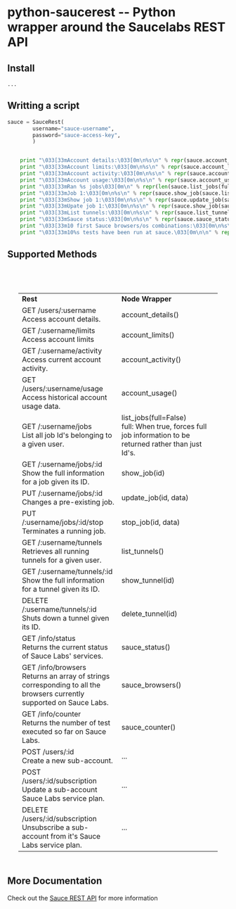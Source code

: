 # python-saucerest -- Python wrapper around the Saucelabs REST API

## Install

```shell
...
```

## Writting a script

```python
sauce = SauceRest(
        username="sauce-username",
        password="sauce-access-key",
        )


    print "\033[33mAccount details:\033[0m\n%s\n" % repr(sauce.account_details())
    print "\033[33mAccount limits:\033[0m\n%s\n" % repr(sauce.account_limits())
    print "\033[33mAccount activity:\033[0m\n%s\n" % repr(sauce.account_activity())
    print "\033[33mAccount usage:\033[0m\n%s\n" % repr(sauce.account_usage())
    print "\033[33mRan %s jobs\033[0m\n" % repr(len(sauce.list_jobs(full=False)))
    print "\033[33mJob 1:\033[0m\n%s\n" % repr(sauce.show_job(sauce.list_jobs(full=False)[1]['id']))
    print "\033[33mShow job 1:\033[0m\n%s\n" % repr(sauce.update_job(sauce.list_jobs(full=False)[1]['id'], {'name': 'updated_job'}))
    print "\033[33mUpate job 1:\033[0m\n%s\n" % repr(sauce.show_job(sauce.list_jobs(full=False)[1]['id']))
    print "\033[33mList tunnels:\033[0m\n%s\n" % repr(sauce.list_tunnels())
    print "\033[33mSauce status:\033[0m\n%s\n" % repr(sauce.sauce_status())
    print "\033[33m10 first Sauce browsers/os combinations:\033[0m\n%s\n" % repr([b for b in sauce.sauce_browsers()[:10]])
    print "\033[33m10%s tests have been run at sauce.\033[0m\n\n" % repr(sauce.sauce_counter())
```

## Supported Methods

<table class="wikitable" width="90%" style="padding: 5%;">
  <tbody>
    <tr >
      <td width="50%"><strong>Rest</strong></td>
      <td width="50%"><strong>Node Wrapper</strong></td>
    </tr>
    <tr>
      <td>
	GET /users/:username <br />
	Access account details.
      </td>
      <td>account_details()</td>
    </tr>
    <tr>
      <td>
	GET /:username/limits <br />
	Access account limits
      </td>
      <td> account_limits() </td>
    </tr>
    <tr>
      <td>
	GET /:username/activity <br />
	Access current account activity.
      </td>
      <td>account_activity()</td>
    </tr>
    <tr>
      <td>
	GET /users/:username/usage <br />
	Access historical account usage data.
      </td>
      <td> account_usage()</td>
    </tr>
    <tr>
      <td>
	GET /:username/jobs <br />
	List all job Id's belonging to a given user. 
      </td>
      <td> 
	list_jobs(full=False)  <br />
	full: When true, forces full job information to be returned rather than just Id's.
      </td>
    </tr>
    <tr>
      <td>
	GET /:username/jobs/:id <br />
	Show the full information for a job given its ID. 
      </td>
      <td>show_job(id)</td>
    </tr>
    <tr>
      <td>
	PUT /:username/jobs/:id <br />
	Changes a pre-existing job. 
      </td>
      <td>update_job(id, data)</td>
    </tr>
    <tr>
      <td>
	PUT /:username/jobs/:id/stop <br />
	Terminates a running job. 
      </td>
      <td> stop_job(id, data) </td>
    </tr>
    <tr>
      <td>
	GET /:username/tunnels <br />
	Retrieves all running tunnels for a given user. 
      </td>
      <td>list_tunnels()</td>
    </tr>
    <tr>
      <td>
	GET /:username/tunnels/:id <br />
	Show the full information for a tunnel given its ID. 
      </td>
      <td>show_tunnel(id)</td>
    </tr>
    <tr>
      <td>
	DELETE /:username/tunnels/:id <br />
	Shuts down a tunnel given its ID. 
      </td>
      <td>delete_tunnel(id)</td> <br />
    </tr>
    <tr>
      <td>
	GET /info/status <br />
	Returns the current status of Sauce Labs' services. 
      </td>
      <td>sauce_status()</td>
    </tr>
    <tr>
      <td>
	GET /info/browsers <br />
	Returns an array of strings corresponding to all the browsers currently supported on Sauce Labs. 
      </td>
      <td>sauce_browsers()</td>
    </tr>
    <tr>
      <td>
	GET /info/counter <br />
	Returns the number of test executed so far on Sauce Labs. 
      </td>
      <td>sauce_counter()</td>
    </tr>
    <tr>
      <td>
	POST /users/:id <br />
	Create a new sub-account.
      </td>
      <td> ... </td>
    </tr>
    <tr>
      <td>
	POST /users/:id/subscription <br />
	Update a sub-account Sauce Labs service plan.
      </td>
      <td> ... </td>
    </tr>
    <tr>
      <td>
	DELETE /users/:id/subscription <br />
	Unsubscribe a sub-account from it's Sauce Labs service plan.
      </td>
      <td> ... </td>
    </tr>
  </tbody>
</table>
	
## More Documentation

Check out the [Sauce REST API](http://saucelabs.com/docs/saucerest)
for more information
